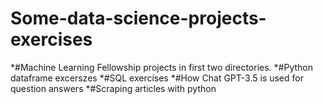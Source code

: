 # Some-data-science-projects-exercises

*#Machine Learning Fellowship projects in first two directories. 
*#Python dataframe excerszes 
*#SQL exercises
*#How Chat GPT-3.5 is used for question answers
*#Scraping articles with python
